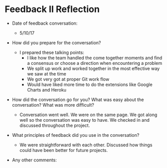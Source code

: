 # Feedback II Reflection

* Date of feedback conversation: 

   - 5/10/17

* How did you prepare for the conversation? 

   - I prepared these talking points:
     - I like how the team handled the come together moments and find a consensus or choose a direction when encountering a problem
     - We split up work and worked together in the most effective way we saw at the time
     - We got very got at proper Git work flow
     - Would have liked more time to do the extensions like Google Charts and Heroku

* How did the conversation go for you? What was easy about the conversation? What was more difficult? 

  - Conversation went well. We were on the same page. We got along well so the conversation was easy to have. We checked in and discussed throughout the project.

* What principles of feedback did you use in the conversation?

  - We were straightforward with each other. Discussed how things could have been better for future projects.

* Any other comments:
